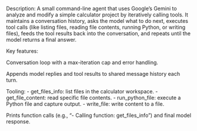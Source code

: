 Description:
A small command-line agent that uses Google’s Gemini to analyze and modify a simple calculator project by iteratively calling tools. It maintains a conversation history, asks the model what to do next, executes tool calls (like listing files, reading file contents, running Python, or writing files), feeds the tool results back into the conversation, and repeats until the model returns a final answer.

Key features:

Conversation loop with a max-iteration cap and error handling.

Appends model replies and tool results to shared message history each turn.
    
Tooling:
    - get_files_info: list files in the calculator workspace.
    - get_file_content: read specific file contents.
    - run_python_file: execute a Python file and capture output.
    -   write_file: write content to a file.

Prints function calls (e.g., “- Calling function: get_files_info”) and final model response.

